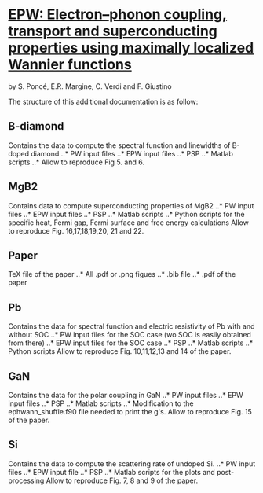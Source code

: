 # [EPW: Electron–phonon coupling, transport and superconducting properties using maximally localized Wannier functions](http://www.sciencedirect.com/science/article/pii/S0010465516302260)
by S. Poncé, E.R. Margine, C. Verdi  and F. Giustino


The structure of this additional documentation is as follow:
## B-diamond
Contains the data to compute the spectral function and linewidths
of B-doped diamond
..* PW input files
..* EPW input files
..* PSP
..* Matlab scripts 
..* Allow to reproduce Fig 5. and 6.

## MgB2
Contains data to compute superconducting properties of MgB2
..* PW input files
..* EPW input files
..* PSP
..* Matlab scripts
..* Python scripts for the specific heat, Fermi gap, Fermi surface and free energy calculations
Allow to reproduce Fig. 16,17,18,19,20, 21 and 22.

## Paper
TeX file of the paper
..* All .pdf or .png figues
..* .bib file
..* .pdf of the paper

## Pb
Contains the data for spectral function and electric resistivity of Pb with and 
without SOC
..* PW input files for the SOC case (wo SOC is easily obtained from there)
..* EPW input files for the SOC case
..* PSP
..* Matlab scripts
..* Python scripts
Allow to reproduce Fig. 10,11,12,13 and 14 of the paper. 

## GaN
Contains the data for the polar coupling in GaN
..* PW input files 
..* EPW input files 
..* PSP
..* Matlab scripts 
..* Modification to the ephwann_shuffle.f90 file needed to print the g's.
Allow to reproduce Fig. 15 of the paper. 

## Si
Contains the data to compute the scattering rate of undoped Si.
..* PW input files
..* EPW input file
..* PSP
..* Matlab scripts for the plots and post-processing
Allow to reproduce Fig. 7, 8 and 9 of the paper. 


